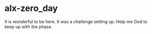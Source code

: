 # alx-zero_day
It is wonderful to be here.
It was a challenge setting up.
Help me God to keep up with the phase.